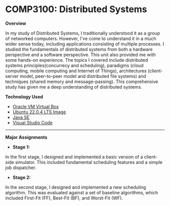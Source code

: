 # COMP3100: Distributed Systems

**Overview**

In my study of Distributed Systems, I traditionally understood it as a group of networked computers. However, I've come to understand it in a much wider sense today, including applications consisting of multiple processes. I studied the fundamentals of distributed systems from both a hardware perspective and a software perspective. This unit also provided me with some hands-on experience. The topics I covered include distributed systems principles(concurrecy and scheduling), paradigms (cloud computing, mobile computing and Internet of Things), architectures (client-server model, peer-to-peer model and distributed file systems) and techniques (shared memory and message-passing). This comprehensive study has given me a deep understanding of distributed systems.

**Technology Used**

- [Oracle VM Virtual Box](https://www.virtualbox.org/wiki/Downloads)
- [Ubuntu 22.0.4 LTS Image](https://www.releases.ubuntu.com/22.04/)
- [Java SE](https://www.oracle.com/java/technologies/downloads/)
- [Visual Studio Code](https://code.visualstudio.com/download)

------

**Major Assignments**

- **Stage 1:**

In the first stage, I designed and implemented a basic version of a client-side simulator. This included fundamental scheduling features and a simple job dispatcher.

- **Stage 2:**

In the second stage, I designed and implemented a new scheduling algorithm. This was evaluated against a set of baseline algorithms, which included First-Fit (FF), Best-Fit (BF), and Worst-Fit (WF).
